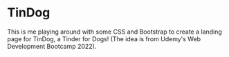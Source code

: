 # TinDog

This is me playing around with some CSS and Bootstrap to create a landing page for TinDog, a Tinder for Dogs! (The idea is from Udemy's Web Development Bootcamp 2022).
